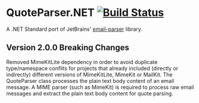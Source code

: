 # QuoteParser.NET [![Build Status](https://travis-ci.org/feature23/QuoteParser.NET.svg?branch=master)](https://travis-ci.org/feature23/QuoteParser.NET)
A .NET Standard port of JetBrains' [email-parser](https://github.com/JetBrains/email-parser) library.

## Version 2.0.0 Breaking Changes
Removed MimeKitLite dependency in order to avoid duplicate type/namespace conflits for projects that already included (directly or indirectly) different versions of MimeKitLite, MimeKit or MailKit. The QuoteParser class processes the plain text body content of an email message. A MIME parser (such as MimeKit) is required to process raw email messages and extract the plain text body content for quote parsing.